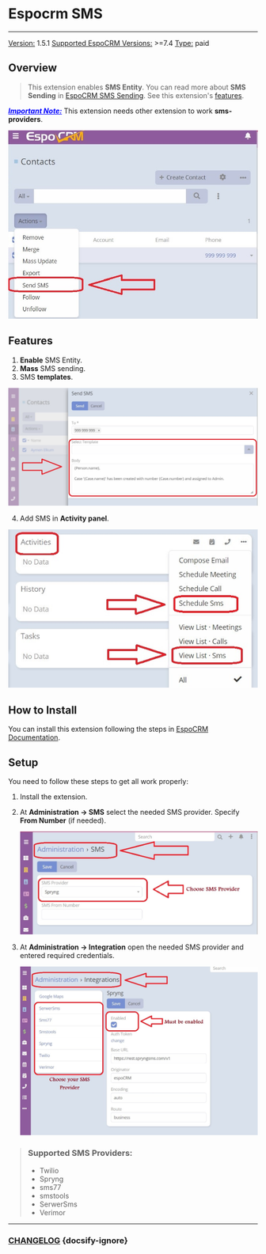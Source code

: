 # Espocrm SMS

---

<ins class= "font1" > Version:</ins> 1.5.1
<ins class= "font1" > Supported EspoCRM Versions:</ins> >=7.4
<ins class= "font1" > Type:</ins> paid

## Overview

> This extension enables **SMS Entity**. You can read more about **SMS Sending** in [EspoCRM SMS Sending](https://docs.espocrm.com/administration/sms-sending/). See this extension's [features](/extensions/ebla-sms/README?id=features).

<font color="blue" style="text-decoration:underline"> ***Important Note:***</font> This extension needs other extension to work **sms-providers**.

![Overview](../../images/extensions/ebla-sms/overview.jpg ':size=600')

## Features

1. **Enable** SMS Entity.
2. **Mass** SMS sending.
3. SMS **templates**.

![Features](../../images/extensions/ebla-sms/features.jpg ':size=600')

4. Add SMS in **Activity panel**.

![Features](../../images/extensions/ebla-sms/activity-panel.jpg ':size=500')

## How to Install

You can install this extension following the steps in [EspoCRM Documentation](https://docs.espocrm.com/administration/extensions/).

## Setup

You need to follow these steps to get all work properly:


1. Install the extension.
2. At **Administration -> SMS** select the needed SMS provider. Specify **From Number** (if needed).

    ![SMS Provider](../../images/extensions/ebla-sms/sms-provider.jpg ':size=600')

3. At **Administration -> Integration** open the needed SMS provider and entered required credentials.

    ![Integration](../../images/extensions/ebla-sms/integration.jpg ':size=600')

> ### Supported SMS Providers:
> - Twilio
> - Spryng
> - sms77
> - smstools
> - SerwerSms
> - Verimor

---

### <font color=gray> [CHANGELOG](extensions/ebla-sms/espocrm-ebla-sms-changelog.md) </font> {docsify-ignore}